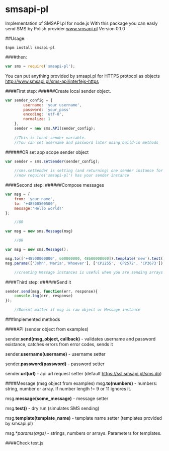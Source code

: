 smsapi-pl
=========

Implementation of SMSAPI.pl for node.js
With this package you can easly send SMS by Polish provider www.smsapi.pl
Version 0.1.0

##Usage:
```text
$npm install smsapi-pl
```
####then:

```javascript
var sms = require('smsapi-pl');
```

You can put anything provided by smsapi.pl for HTTPS protocol as objects
http://www.smsapi.pl/sms-api/interfejs-https

####First step:
######Create local sender object.

```javascript
var sender_config = {
        username: 'your username',
        password: 'your_pass'
        encoding: 'utf-8',
        normalize: 1
    },
    sender = new sms.API(sender_config);
    
    //This is local sender variable. 
    //You can set username and password later using build-in methods
```
######OR set app scope sender object

```javascript
var sender = sms.setSender(sender_config);
    
    //sms.setSender is setting (and returning) one sender instance for app scope as sms.sender 
    //now require('smsapi-pl') has your sender instance 
```
####Second step:
######Compose messages

```javascript
var msg = {
    from: 'your_name',
    to: '+48500500500',
    message:'Hello world!'
};

    //OR

var msg = new sms.Message(msg)

    //OR

var msg = new sms.Message();

msg.to(['+48500000000', 600000000, 48600000000]).template('new').test();
msg.params(['John','Maria','Whoever'], ['CP2255', 'CP2572', 'CP3673']);

    //creating Message instances is useful when you are sending arrays  
```

####Third step:
######Send it 


```javascript
sender.send(msg, function(err, response){
    console.log(err, response)
});

    //Doesnt matter if msg is raw object or Message instance
```

###Implemented methods

####API (sender object from examples)

sender.**send(msg_object, callback)** - validates username and password existance, catches errors from error codes, sends it

sender.**username(username)** - username setter

sender.**password(password)** - password setter

sender.**url(url)** - api url request setter (default https://ssl.smsapi.pl/sms.do)

####Message (msg object from examples)
msg.**to(numbers)** - numbers: string, number or array. If number length != 9 or 11 ignores it.

msg.**message(some_message)** - message setter

msg.**test()** - dry run (simulates SMS sending)

msg.**template(template_name)** - template name setter (templates provided by smsapi.pl)

msg.**params(*args)** - strings, numbers or arrays. Parameters for templates.


####Check test.js
